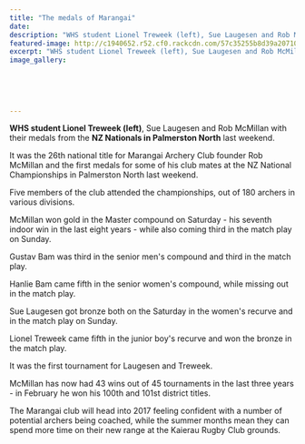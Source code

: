 ```yaml
---
title: "The medals of Marangai"
date: 
description: "WHS student Lionel Treweek (left), Sue Laugesen and Rob McMillan with their medals from the NZ Nationals in Palmerston North last weekend, Wanganui Chronicle article on 26/8/16..."
featured-image: http://c1940652.r52.cf0.rackcdn.com/57c35255b8d39a2071001843/Lionel-Treweek-Archery-Chron-26-Aug-2016.jpg
excerpt: "WHS student Lionel Treweek (left), Sue Laugesen and Rob McMillan with their medals from the NZ Nationals in Palmerston North last weekend."
image_gallery:
    
    
    
    
    
---
```


<p><strong>WHS student Lionel Treweek (left)</strong>, Sue Laugesen and Rob McMillan with their medals from the <strong>NZ Nationals in Palmerston North</strong> last weekend.</p>
<p>It was the 26th national title for Marangai Archery Club founder Rob McMillan and the first medals for some of his club mates at the NZ National Championships in Palmerston North last weekend.</p>
<p>Five members of the club attended the championships, out of 180 archers in various divisions.</p>
<p>McMillan won gold in the Master compound on Saturday - his seventh indoor win in the last eight years - while also coming third in the match play on Sunday.</p>
<p>Gustav Bam was third in the senior men's compound and third in the match play.</p>
<p>Hanlie Bam came fifth in the senior women's compound, while missing out in the match play.</p>
<p>Sue Laugesen got bronze both on the Saturday in the women's recurve and in the match play on Sunday.</p>
<p>Lionel Treweek came fifth in the junior boy's recurve and won the bronze in the match play.</p>
<p>It was the first tournament for Laugesen and Treweek.</p>
<p>McMillan has now had 43 wins out of 45 tournaments in the last three years - in February he won his 100th and 101st district titles.</p>
<p>The Marangai club will head into 2017 feeling confident with a number of potential archers being coached, while the summer months mean they can spend more time on their new range at the Kaierau Rugby Club grounds.</p>

